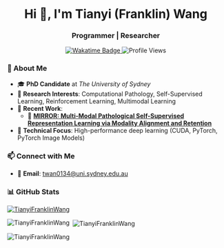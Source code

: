 <h1 align="center">Hi 👋, I'm Tianyi (Franklin) Wang</h1>
<h3 align="center">Programmer | Researcher</h3>

<p align="center">
  <a href="https://wakatime.com/@f9251b2c-195b-4dfd-a681-c8816abb7f1e">
    <img src="https://wakatime.com/badge/user/f9251b2c-195b-4dfd-a681-c8816abb7f1e.svg" alt="Wakatime Badge">
  </a>
  <img src="https://komarev.com/ghpvc/?username=TianyiFranklinWang&label=Profile%20views&color=0e75b6&style=flat" alt="Profile Views">
</p>

### 🔬 About Me
- 🎓 **PhD Candidate** at *The University of Sydney*  
- 🧠 **Research Interests**: Computational Pathology, Self-Supervised Learning, Reinforcement Learning, Multimodal Learning  
- 🏥 **Recent Work**:  
  - 📄 [**MIRROR: Multi-Modal Pathological Self-Supervised Representation Learning via Modality Alignment and Retention**](https://arxiv.org/abs/2503.00374)  
- 🚀 **Technical Focus**: High-performance deep learning (CUDA, PyTorch, PyTorch Image Models)  

### 📫 Connect with Me
- 📩 **Email**: twan0134@uni.sydney.edu.au 

### 📊 GitHub Stats
<p align="left"> <a href="https://github.com/ryo-ma/github-profile-trophy"><img src="https://github-profile-trophy.vercel.app/?username=TianyiFranklinWang" alt="TianyiFranklinWang" /></a> </p>

<p><img align="left" src="https://github-readme-stats.vercel.app/api/top-langs?username=TianyiFranklinWang&show_icons=true&locale=en&layout=compact" alt="TianyiFranklinWang" /></p>

<p>&nbsp;<img align="center" src="https://github-readme-stats.vercel.app/api?username=TianyiFranklinWang&show_icons=true&locale=en" alt="TianyiFranklinWang" /></p>

<p><img align="center" src="https://github-readme-streak-stats.herokuapp.com/?user=TianyiFranklinWang&" alt="TianyiFranklinWang" /></p>
